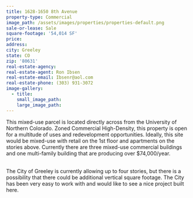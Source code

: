 ```yaml
---
title: 1628-1650 8th Avenue
property-type: Commercial
image_path: /assets/images/properties/properties-default.png
sale-or-lease: Sale
square-footage: '54,014 SF'
price:
address:
city: Greeley
state: CO
zip: '80631'
real-estate-agency:
real-estate-agent: Ron Ibsen
real-estate-email: Ibsenr@aol.com
real-estate-phone: (303) 931-3072
image-gallery:
  - title:
    small_image_path:
    large_image_path:
---
```



This mixed-use parcel is located directly across from the University of Northern Colorado. Zoned Commercial High-Density, this property is open for a multitude of uses and redevelopment opportunities. Ideally, this site would be mixed-use with retail on the 1st floor and apartments on the stories above. Currently there are three mixed-use commercial buildings and one multi-family building that are producing over $74,000/year.

<br>The City of Greeley is currently allowing up to four stories, but there is a possibility that there could be additional vertical square footage. The City has been very easy to work with and would like to see a nice project built here.